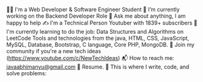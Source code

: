👨‍🎓 I'm a Web Developer & Software Engineer Student
🔭 I’m currently working on the Backend Developer Role
💬 Ask me about anything, I am happy to help
✍ I'm a Technical Person Youtuber with 1839+ subscribers
🌱 I'm currently learning to do the job:
Data Structures and Algorithms on LeetCode
Tools and technologies from the  java, HTML, CSS, JavaScript, MySQL, Database, Bootstrap, C language, Core
PHP, MongoDB.
👯 Join my community if you're a new tech ideas (https://www.youtube.com/c/NewTechIdeas)
📬 How to reach me: javaabhimanyu@gmail.com
📝 Resume.
💪 This is where I write, code, and solve problems:

